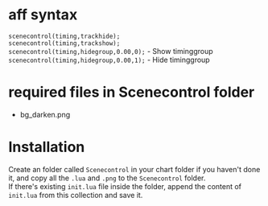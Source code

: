 # aff syntax  
`scenecontrol(timing,trackhide);`  
`scenecontrol(timing,trackshow);`  
`scenecontrol(timing,hidegroup,0.00,0);` - Show timinggroup  
`scenecontrol(timing,hidegroup,0.00,1);` - Hide timinggroup  
# required files in Scenecontrol folder  
- bg_darken.png  
# Installation  
Create an folder called `Scenecontrol` in your chart folder if you haven't done it, and copy all the `.lua` and `.png` to the `Scenecontrol` folder.  
If there's existing `init.lua` file inside the folder, append the content of `init.lua` from this collection and save it.

